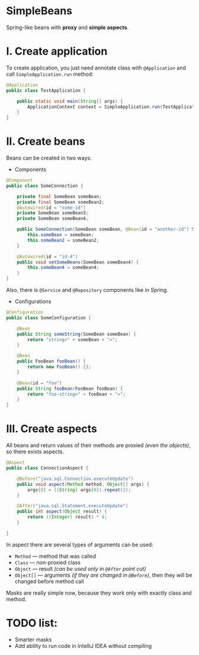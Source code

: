 # SimpleBeans
Spring-like beans with **proxy** and **simple aspects**.

# I. Create application
To create application, you just need annotate class with `@Application` and call `SimpleApplication.run` method:

```java
@Application
public class TestApplication {

    public static void main(String[] args) {
        ApplicationContext context = SimpleApplication.run(TestApplication.class);
    }
}
```

# II. Create beans

Beans can be created in two ways:
* Components

```java
@Component
public class SomeConnection {

    private final SomeBean someBean;
    private final SomeBean someBean2;
    @Autowired(id = "some-id")
    private SomeBean someBean3;
    private SomeBean someBean4;

    public SomeConnection(SomeBean someBean, @Bean(id = "another-id") SomeBean someBean2) {
        this.someBean = someBean;
        this.someBean2 = someBean2;
    }

    @Autowired(id = "id-4")
    public void setSomeBeans(SomeBean someBean4) {
        this.someBean4 = someBean4;
    }
}
```
Also, there is `@Service` and `@Repository` components like in Spring.

* Configurations

```java
@Configuration
public class SomeConfiguration {

    @Bean
    public String someString(SomeBean someBean) {
        return "string<" + someBean + ">";
    }

    @Bean
    public FooBean fooBean() {
        return new FooBean() {};
    }

    @Bean(id = "foo")
    public String fooBean(FooBean fooBean) {
        return "foo-string<" + fooBean + ">";
    }
}
```

# III. Create aspects
All beans and return values of their methods are proxied *(even the objects)*, so there exists aspects.
```java
@Aspect
public class ConnectionAspect {

    @Before("java.sql.Connection.executeUpdate")
    public void aspect(Method method, Object[] args) {
        args[0] = ((String) args[0]).repeat(2);
    }

    @After("java.sql.Statement.executeUpdate")
    public int aspect(Object result) {
        return ((Integer) result) * 4;
    }

}
```

In aspect there are several types of arguments can be used:
* `Method` — method that was called
* `Class` — non-proxied class
* `Object` — result *(can be used only in `@After` point cut)*
* `Object[]` — arguments *(if they are changed in `@Before`)*, then they will be changed before method call

Masks are really simple now, because they work only with exactly class and method.

# TODO list:
* Smarter masks
* Add ability to run code in IntelliJ IDEA without compiling
